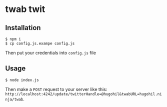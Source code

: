 # twab twit

## Installation

```shell
$ npm i
$ cp config.js.exampe config.js
```

Then put your credentials into `config.js` file

## Usage

```shell
$ node index.js
```

Then make a `POST` request to your server like this: `http://localhost:4242/update/twitterHandle=@hugohil&twabURL=hugohil.ninja/twab`.